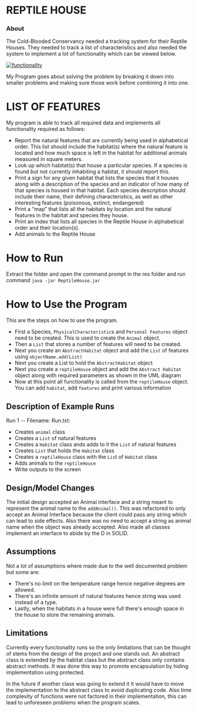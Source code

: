 # REPTILE HOUSE
<h3>About</h3>
The Cold-Blooded Conservancy needed a tracking system for their Reptile Houses. They needed to track a list of
characteristics and also needed the system to implement a lot of functionality which can be viewed below.

<a href="https://ibb.co/V9kX9nz"><img src="https://i.ibb.co/3dPtd6j/functionality.png" alt="functionality" border="0"></a><p>
My Program goes about solving the problem by breaking it down into smaller problems and making sure those work before combining it into one.

# LIST OF FEATURES

My program is able to track all required data and implements all functionality required as follows:
-   Report the natural features that are currently being used in alphabetical order. This list should include the habitat(s) where the natural feature is located and how much space is left in the habitat for additional animals measured in square meters.
-   Look up which habitat(s) that house a particular species. If a species is found but not currently inhabiting a habitat, it should report this.
-   Print a sign for any given habitat that lists the species that it houses along with a description of the species and an indicator of how many of that species is housed in that habitat. Each species description should include their name, their defining characteristics, as well as other interesting features (poisonous, extinct, endangered)
-   Print a “map” that lists all the habitats by location and the natural features in the habitat and species they house.
-   Print an index that lists all species in the Reptile House in alphabetical order and their location(s).
- Add animals to the Reptile House

# How to Run
Extract the folder and open the command prompt in the res folder and run command `java -jar ReptileHouse.jar`

# How to Use the Program
This are the steps on how to use the program.
- First a Species, `PhysicalCharacteristic`s and `Personal Features` object need to be created. This is used to create the `Animal` object.
- Then a `List` that stores a number of features will need to be created.
- Next you create an `AbstractHabitat` object and add the `List` of features using `objectName.add(List)`
- Next you create a List to hold the `AbstractHabitat` object
- Next you create a `reptileHouse` object and add the `Abstract Habitat` object along with required parameters as shown in the UML diagram
- Now at this point all functionality is called from the `reptileHouse` object. You can add `habitat`, add `features` and print various information


## Description of Example Runs
Run 1 -- Filename: Run.txt:
- Creates `animal` class
- Creates a `List` of natural features
- Creates a `Habitat` class ands adds to it the `List` of natural features
- Creates `List` that holds  the `Habitat` class
- Creates a `reptileHouse` class with the `Lis`t of `Habitat` class
- Adds animals to the `reptileHouse`
- Write outputs to the screen


## Design/Model Changes

The initial design accepted an Animal interface and a string meant to represent the animal name to the `addAnimal()`. This was refactored to only accept an Animal Interface because the client could pass any string which can lead to side effects. Also there was no need to accept a string as animal name when the object was already accepted.
Also made all classes implement an interface to abide by the D in SOLID.

## Assumptions
Not a lot of assumptions where made due to the well documented problem but some are:
- There's no limit on the temperature range hence negative degrees are allowed.
- There's an infinite amount of natural features hence string was used instead of a type.
- Lastly, when the habitats in a house were full there's enough space in the house to store the remaining animals.


## Limitations
Currently every functionality runs so the only limitations that can be thought of stems from the design of the project and one stands out. An abstract class is extended by the habitat class but the abstract class only contains abstract methods. It was done this way to promote encapsulation by hiding implementation using protected.

In the future if another class was going to extend it it would have to move the implementation to the abstract class to avoid duplicating code. Also time complexity of functions were not factored in their implementation, this can lead to unforeseen problems when the program scales.


```